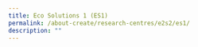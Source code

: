 ```yaml
---
title: Eco Solutions 1 (ES1)
permalink: /about-create/research-centres/e2s2/es1/
description: ""
---
```


